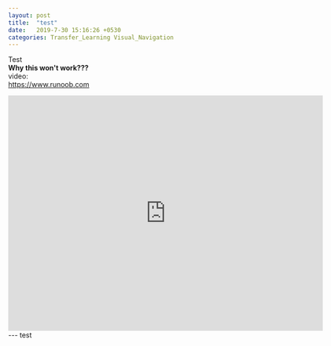 ```yaml
---  
layout: post  
title:  "test"  
date:   2019-7-30 15:16:26 +0530  
categories: Transfer_Learning Visual_Navigation  
---  
```

Test  
__Why this won't work???__  
video:  
<https://www.runoob.com>   
<iframe width="640" height="480" src="https://www.youtube.com/embed/ucGyuMjlgEk" frameborder="0" allow="accelerometer; autoplay; encrypted-media; gyroscope; picture-in-picture" allowfullscreen></iframe>
---  
test  
